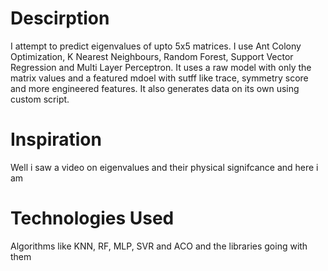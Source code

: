 # Descirption
I attempt to predict eigenvalues of upto 5x5 matrices. I use Ant Colony Optimization, K Nearest Neighbours, Random Forest, Support Vector Regression and Multi Layer Perceptron. It uses a raw model with only the matrix values and a featured mdoel with sutff like trace, symmetry score and more engineered features. It also generates data on its own using custom script.

# Inspiration
Well i saw a video on eigenvalues and their physical signifcance and here i am

# Technologies Used
Algorithms like KNN, RF, MLP, SVR and ACO and the libraries going with them
